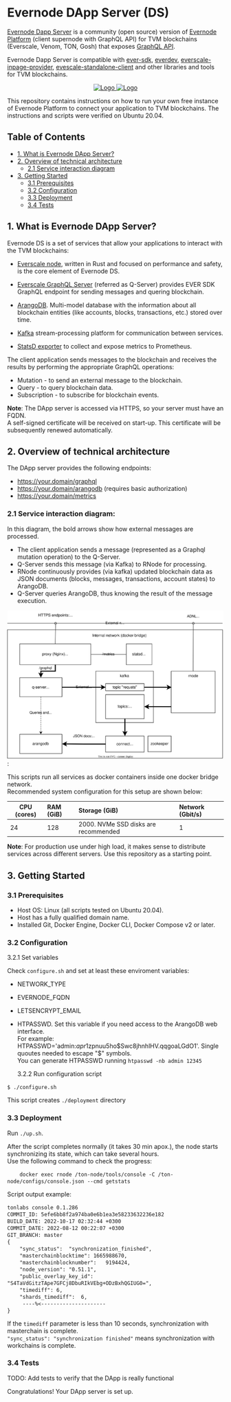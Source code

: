 # Evernode DApp Server (DS)

[Evernode Dapp Server](https://docs.evercloud.dev/products/dapp-server-ds) is a community (open source) version of [Evernode Platform](https://docs.evercloud.dev/) (client supernode with GraphQL API) for TVM blockchains (Everscale, Venom, TON, Gosh) that exposes [GraphQL API](https://docs.evercloud.dev/reference/graphql-api).

Evernode Dapp Server is compatible with [ever-sdk](https://github.com/tonlabs/ever-sdk), [everdev](https://github.com/tonlabs/everdev), [everscale-inpage-provider](https://github.com/broxus/everscale-inpage-provider), [evescale-standalone-client](https://github.com/broxus/everscale-inpage-provider) and other libraries and tools for TVM blockchains.

<p align="center">
  <a href="https://docs.everscale.network/">
    <img src="https://4031793516-files.gitbook.io/~/files/v0/b/gitbook-x-prod.appspot.com/o/spaces%2FCmimRVYKp3FChIIdVQ51%2Fuploads%2Fg8DCzYhXFbskTt0odAR4%2FEverscale%20Logo.png?alt=media&token=9484b624-6456-47b4-9757-c0fa43f4caa7" alt="Logo"   height="100">
  </a>
  <a href="https://github.com/venom-blockchain/developer-program">
    <img src="https://raw.githubusercontent.com/venom-blockchain/developer-program/main/vf-dev-program.png" alt="Logo" height="100">
  </a>
</p>

This repository contains instructions on how to run your own free instance of Evernode Platform to connect your application to TVM blockchains.
The instructions and scripts were verified on Ubuntu 20.04.

## Table of Contents

-   [1. What is Evernode DApp Server?](#1-what-is-evernode-dapp-server)
-   [2. Overview of technical architecture](#2-overview-of-technical-architecture)
    -   [2.1 Service interaction diagram](#21-service-interaction-diagram)
-   [3. Getting Started](#3-getting-started)
    -   [3.1 Prerequisites](#31-prerequisites)
    -   [3.2 Configuration](#32-configuration)
    -   [3.3 Deployment](#33-deployment)
    -   [3.4 Tests](#34-tests)

## 1. What is Evernode DApp Server?

Evernode DS is a set of services that allow your applications to interact with the TVM blockchains:

-   [Everscale node](https://github.com/tonlabs/ton-labs-node), written in Rust and focused on performance and safety,
    is the core element of Evernode DS.

-   [Everscale GraphQL Server](https://github.com/tonlabs/ton-q-server) (referred as Q-Server) provides EVER SDK GraphQL
    endpoint for sending messages and quering blockchain.

-   [ArangoDB](https://www.arangodb.com/documentation/). Multi-model database with the information about all
    blockchain entities (like accounts, blocks, transactions, etc.) stored over time.

-   [Kafka](https://kafka.apache.org/documentation/) stream-processing platform for communication between services.

-   [StatsD exporter](....) to collect and expose metrics to Prometheus.

The client application sends messages to the blockchain and receives the results by performing the appropriate GraphQL operations:

-   Mutation - to send an external message to the blockchain.
-   Query - to query blockchain data.
-   Subscription - to subscribe for blockchain events.

**Note**: The DApp server is accessed via HTTPS, so your server must have an FQDN.\
A self-signed certificate will be received on start-up. This certificate will be subsequently renewed automatically.

## 2. Overview of technical architecture

The DApp server provides the following endpoints:

-   https://your.domain/graphql
-   https://your.domain/arangodb (requires basic authorization)
-   https://your.domain/metrics

### 2.1 Service interaction diagram:

In this diagram, the bold arrows show how external messages are processed.

-   The client application sends a message (represented as a Graphql mutation operation) to the Q-Server.
-   Q-Server sends this message (via Kafka) to RNode for processing.
-   RNode continuously provides (via kafka) updated blockchain data as JSON documents (blocks, messages, transactions, account states) to ArangoDB.
-   Q-Server queries ArangoDB, thus knowing the result of the message execution.

![Services interaction](./docs/system_components.svg):

This scripts run all services as docker containers inside one docker bridge network.\
Recommended system configuration for this setup are shown below:

| CPU (cores) | RAM (GiB) | Storage (GiB)                        | Network (Gbit/s) |
| ----------- | :-------- | :----------------------------------- | :--------------- |
| 24          | 128       | 2000. NVMe SSD disks are recommended | 1                |

**Note**: For production use under high load, it makes sense to distribute services across different servers. Use this repository as a starting point.

## 3. Getting Started

### 3.1 Prerequisites

-   Host OS: Linux (all scripts tested on Ubuntu 20.04).
-   Host has a fully qualified domain name.
-   Installed Git, Docker Engine, Docker CLI, Docker Compose v2 or later.

### 3.2 Configuration

3.2.1 Set variables

Check `configure.sh` and set at least these enviroment variables:

-   NETWORK_TYPE
-   EVERNODE_FQDN
-   LETSENCRYPT_EMAIL
-   HTPASSWD. Set this variable if you need access to the ArangoDB web interface.\
     For example: HTPASSWD='admin:$apr1$zpnuu5ho$Swc8jhnhlHV.qqgoaLGdO1'. Single quoutes needed to escape "$" symbols.\
     You can generate HTPASSWD running `htpasswd -nb admin 12345`

    3.2.2 Run configuration script

```
$ ./configure.sh
```

This script creates `./deployment` directory

### 3.3 Deployment

Run `./up.sh`.

After the script completes normally (it takes 30 min apox.), the node starts synchronizing its state, which can take several hours.\
Use the following command to check the progress:

```
    docker exec rnode /ton-node/tools/console -C /ton-node/configs/console.json --cmd getstats
```

Script output example:

```
tonlabs console 0.1.286
COMMIT_ID: 5efe6bb8f2a974ba0e6b1ea3e58233632236e182
BUILD_DATE: 2022-10-17 02:32:44 +0300
COMMIT_DATE: 2022-08-12 00:22:07 +0300
GIT_BRANCH: master
{
	"sync_status":	"synchronization_finished",
	"masterchainblocktime":	1665988670,
	"masterchainblocknumber":	9194424,
	"node_version":	"0.51.1",
	"public_overlay_key_id":	"S4TaVdGitzTApe7GFCj8DbuRIkVEbg+ODzBxhQGIUG0=",
	"timediff":	6,
	"shards_timediff":	6,
     ----%<---------------------
}
```

If the `timediff` parameter is less than 10 seconds, synchronization with masterchain is complete.\
`"sync_status": "synchronization finished"` means synchronization with workchains is complete.

### 3.4 Tests

TODO: Add tests to verify that the DApp is really functional

Congratulations! Your DApp server is set up.
